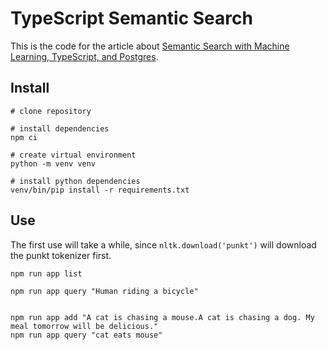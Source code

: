 # TypeScript Semantic Search

This is the code for the article about [Semantic Search with Machine Learning, TypeScript, and Postgres](https://marcjschmidt.de/semantic-search).

## Install

```shell
# clone repository

# install dependencies
npm ci

# create virtual environment
python -m venv venv

# install python dependencies
venv/bin/pip install -r requirements.txt
```

## Use

The first use will take a while, since `nltk.download('punkt')` will download the punkt tokenizer first.

```shell
npm run app list

npm run app query "Human riding a bicycle"


npm run app add "A cat is chasing a mouse.A cat is chasing a dog. My meal tomorrow will be delicious."
npm run app query "cat eats mouse"
```
